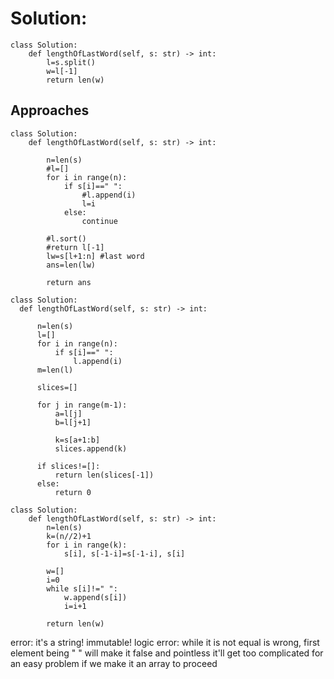 # Solution:
```
class Solution:
    def lengthOfLastWord(self, s: str) -> int:
        l=s.split()
        w=l[-1]
        return len(w)
```

## Approaches

```
class Solution:
    def lengthOfLastWord(self, s: str) -> int:
        
        n=len(s)
        #l=[]
        for i in range(n):
            if s[i]==" ":
                #l.append(i)
                l=i
            else:
                continue
        
        #l.sort()
        #return l[-1]
        lw=s[l+1:n] #last word
        ans=len(lw)

        return ans
 ```       
        
        
  ```      
  class Solution:
    def lengthOfLastWord(self, s: str) -> int:
        
        n=len(s)
        l=[]
        for i in range(n):
            if s[i]==" ":
                l.append(i)    
        m=len(l)

        slices=[]

        for j in range(m-1):
            a=l[j]
            b=l[j+1]

            k=s[a+1:b]
            slices.append(k)
        
        if slices!=[]:
            return len(slices[-1])
        else:
            return 0
```


```
class Solution:
    def lengthOfLastWord(self, s: str) -> int:
        n=len(s)
        k=(n//2)+1
        for i in range(k):
            s[i], s[-1-i]=s[-1-i], s[i]

        w=[]
        i=0
        while s[i]!=" ":
            w.append(s[i])
            i=i+1
        
        return len(w)
```
error: it's a string! immutable!
logic error: while it is not equal is wrong, first element being " " will make it false and pointless
it'll get too complicated for an easy problem if we make it an array to proceed
